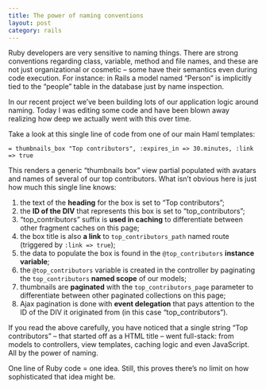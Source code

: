 ```yaml
---
title: The power of naming conventions
layout: post
category: rails
---
```


Ruby developers are very sensitive to naming things. There are strong conventions regarding class, variable, method and file names, and these are not just organizational or cosmetic – some have their semantics even during code execution. For instance: in Rails a model named “Person” is implicitly tied to the “people” table in the database just by name inspection.

In our recent project we’ve been building lots of our application logic around naming. Today I was editing some code and have been blown away realizing how deep we actually went with this over time.

Take a look at this single line of code from one of our main Haml templates:

    = thumbnails_box "Top contributors", :expires_in => 30.minutes, :link => true

This renders a generic “thumbnails box” view partial populated with avatars and names of several of our top contributors. What isn’t obvious here is just how much this single line knows:

1. the text of the **heading** for the box is set to “Top contributors”;
2. the **ID of the DIV** that represents this box is set to “top_contributors”;
3. “top_contributors” suffix is **used in caching** to differentiate between other fragment caches on this page;
4. the box title is also **a link** to `top_contributors_path` named route (triggered by `:link => true`);
5. the data to populate the box is found in the `@top_contributors` **instance variable**;
6. the `@top_contributors` variable is created in the controller by paginating the `top_contributors` **named scope** of our models;
7. thumbnails are **paginated** with the `top_contributors_page` parameter to differentiate between other paginated collections on this page;
8. Ajax pagination is done with **event delegation** that pays attention to the ID of the DIV it originated from (in this case “top_contributors”).

If you read the above carefully, you have noticed that a single string “Top contributors” – that started off as a HTML title – went full-stack: from models to controllers, view templates, caching logic and even JavaScript. All by the power of naming.

One line of Ruby code = one idea. Still, this proves there’s no limit on how sophisticated that idea might be.


